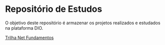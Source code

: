# Repositório de Estudos
O objetivo deste repositório é armazenar os projetos realizados e estudados na plataforma DIO.

[Trilha Net Fundamentos](https://github.com/hetorevaccari/trilha-net-fundamentos-desafio)
